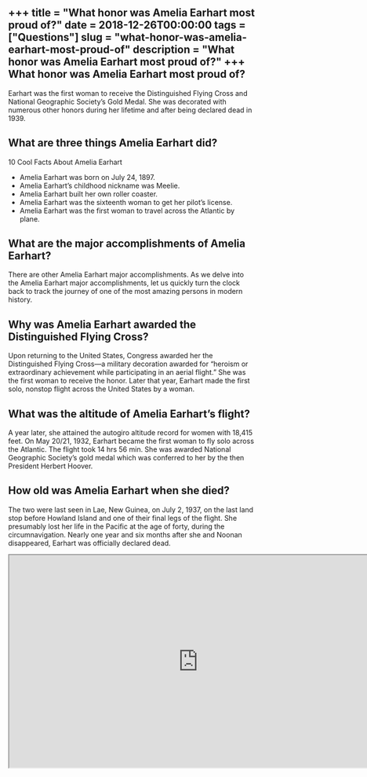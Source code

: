 +++
title = "What honor was Amelia Earhart most proud of?"
date = 2018-12-26T00:00:00
tags = ["Questions"]
slug = "what-honor-was-amelia-earhart-most-proud-of"
description = "What honor was Amelia Earhart most proud of?"
+++
What honor was Amelia Earhart most proud of?
--------------------------------------------

Earhart was the first woman to receive the Distinguished Flying Cross and National Geographic Society’s Gold Medal. She was decorated with numerous other honors during her lifetime and after being declared dead in 1939.

What are three things Amelia Earhart did?
-----------------------------------------

10 Cool Facts About Amelia Earhart

- Amelia Earhart was born on July 24, 1897.
- Amelia Earhart’s childhood nickname was Meelie.
- Amelia Earhart built her own roller coaster.
- Amelia Earhart was the sixteenth woman to get her pilot’s license.
- Amelia Earhart was the first woman to travel across the Atlantic by plane.

What are the major accomplishments of Amelia Earhart?
-----------------------------------------------------

There are other Amelia Earhart major accomplishments. As we delve into the Amelia Earhart major accomplishments, let us quickly turn the clock back to track the journey of one of the most amazing persons in modern history.

Why was Amelia Earhart awarded the Distinguished Flying Cross?
--------------------------------------------------------------

Upon returning to the United States, Congress awarded her the Distinguished Flying Cross—a military decoration awarded for “heroism or extraordinary achievement while participating in an aerial flight.” She was the first woman to receive the honor. Later that year, Earhart made the first solo, nonstop flight across the United States by a woman.

What was the altitude of Amelia Earhart’s flight?
-------------------------------------------------

A year later, she attained the autogiro altitude record for women with 18,415 feet. On May 20/21, 1932, Earhart became the first woman to fly solo across the Atlantic. The flight took 14 hrs 56 min. She was awarded National Geographic Society’s gold medal which was conferred to her by the then President Herbert Hoover.

How old was Amelia Earhart when she died?
-----------------------------------------

The two were last seen in Lae, New Guinea, on July 2, 1937, on the last land stop before Howland Island and one of their final legs of the flight. She presumably lost her life in the Pacific at the age of forty, during the circumnavigation. Nearly one year and six months after she and Noonan disappeared, Earhart was officially declared dead.

<iframe allow="accelerometer; autoplay; clipboard-write; encrypted-media; gyroscope; picture-in-picture" allowfullscreen="" class="__youtube_prefs__  epyt-is-override  no-lazyload" data-no-lazy="1" data-origheight="433" data-origwidth="770" data-skipgform_ajax_framebjll="" height="433" id="_ytid_28747" loading="lazy" src="https://www.youtube.com/embed/XspEs1x9cPU?enablejsapi=1&autoplay=0&cc_load_policy=0&cc_lang_pref=&iv_load_policy=1&loop=0&modestbranding=0&rel=1&fs=1&playsinline=0&autohide=2&theme=dark&color=red&controls=1&" title="YouTube player" width="770"></iframe>